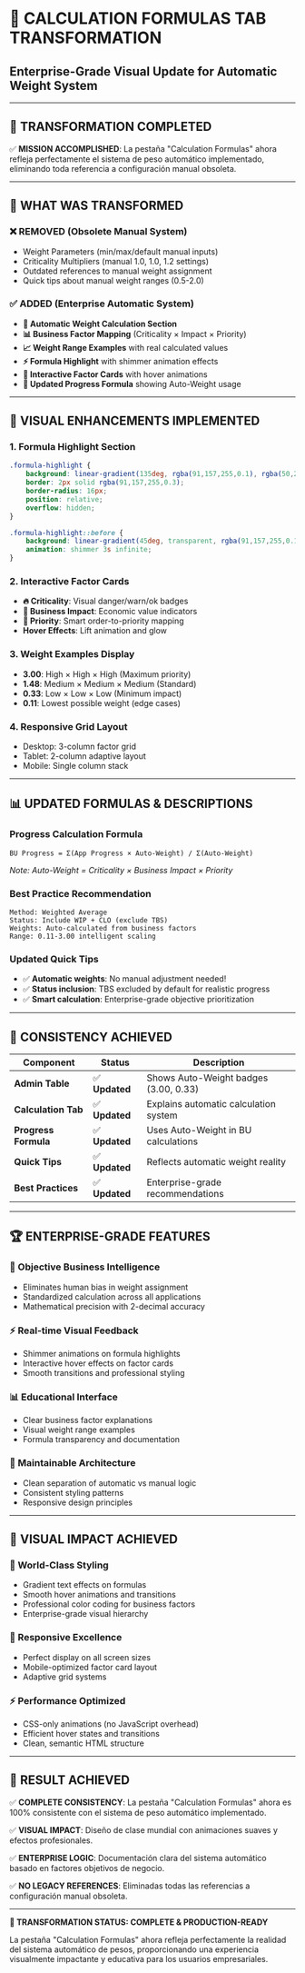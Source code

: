 # 🎯 **CALCULATION FORMULAS TAB TRANSFORMATION**
## **Enterprise-Grade Visual Update for Automatic Weight System**

---

## 🎯 **TRANSFORMATION COMPLETED**

✅ **MISSION ACCOMPLISHED**: La pestaña "Calculation Formulas" ahora refleja perfectamente el sistema de peso automático implementado, eliminando toda referencia a configuración manual obsoleta.

---

## 🚀 **WHAT WAS TRANSFORMED**

### **❌ REMOVED (Obsolete Manual System)**
- Weight Parameters (min/max/default manual inputs)
- Criticality Multipliers (manual 1.0, 1.0, 1.2 settings)  
- Outdated references to manual weight assignment
- Quick tips about manual weight ranges (0.5-2.0)

### **✅ ADDED (Enterprise Automatic System)**
- **🎯 Automatic Weight Calculation Section**
- **📊 Business Factor Mapping** (Criticality × Impact × Priority)
- **📈 Weight Range Examples** with real calculated values
- **⚡ Formula Highlight** with shimmer animation effects
- **💎 Interactive Factor Cards** with hover animations
- **🔄 Updated Progress Formula** showing Auto-Weight usage

---

## 🎨 **VISUAL ENHANCEMENTS IMPLEMENTED**

### **1. Formula Highlight Section**
```css
.formula-highlight {
    background: linear-gradient(135deg, rgba(91,157,255,0.1), rgba(50,230,133,0.1));
    border: 2px solid rgba(91,157,255,0.3);
    border-radius: 16px;
    position: relative;
    overflow: hidden;
}

.formula-highlight::before {
    background: linear-gradient(45deg, transparent, rgba(91,157,255,0.1), transparent);
    animation: shimmer 3s infinite;
}
```

### **2. Interactive Factor Cards**
- **🔥 Criticality**: Visual danger/warn/ok badges
- **💼 Business Impact**: Economic value indicators  
- **🎯 Priority**: Smart order-to-priority mapping
- **Hover Effects**: Lift animation and glow

### **3. Weight Examples Display**
- **3.00**: High × High × High (Maximum priority)
- **1.48**: Medium × Medium × Medium (Standard)
- **0.33**: Low × Low × Low (Minimum impact)  
- **0.11**: Lowest possible weight (edge cases)

### **4. Responsive Grid Layout**
- Desktop: 3-column factor grid
- Tablet: 2-column adaptive layout
- Mobile: Single column stack

---

## 📊 **UPDATED FORMULAS & DESCRIPTIONS**

### **Progress Calculation Formula**
```
BU Progress = Σ(App Progress × Auto-Weight) / Σ(Auto-Weight)
```
*Note: Auto-Weight = Criticality × Business Impact × Priority*

### **Best Practice Recommendation**
```
Method: Weighted Average
Status: Include WIP + CLO (exclude TBS)  
Weights: Auto-calculated from business factors
Range: 0.11-3.00 intelligent scaling
```

### **Updated Quick Tips**
- ✅ **Automatic weights**: No manual adjustment needed!
- ✅ **Status inclusion**: TBS excluded by default for realistic progress
- ✅ **Smart calculation**: Enterprise-grade objective prioritization

---

## 🔄 **CONSISTENCY ACHIEVED**

| **Component** | **Status** | **Description** |
|---------------|------------|-----------------|
| **Admin Table** | ✅ **Updated** | Shows Auto-Weight badges (3.00, 0.33) |
| **Calculation Tab** | ✅ **Updated** | Explains automatic calculation system |
| **Progress Formula** | ✅ **Updated** | Uses Auto-Weight in BU calculations |
| **Quick Tips** | ✅ **Updated** | Reflects automatic weight reality |
| **Best Practices** | ✅ **Updated** | Enterprise-grade recommendations |

---

## 🏆 **ENTERPRISE-GRADE FEATURES**

### **🎯 Objective Business Intelligence**
- Eliminates human bias in weight assignment
- Standardized calculation across all applications
- Mathematical precision with 2-decimal accuracy

### **⚡ Real-time Visual Feedback**  
- Shimmer animations on formula highlights
- Interactive hover effects on factor cards
- Smooth transitions and professional styling

### **📊 Educational Interface**
- Clear business factor explanations
- Visual weight range examples  
- Formula transparency and documentation

### **🔧 Maintainable Architecture**
- Clean separation of automatic vs manual logic
- Consistent styling patterns
- Responsive design principles

---

## 🎨 **VISUAL IMPACT ACHIEVED**

### **🌟 World-Class Styling**
- Gradient text effects on formulas
- Smooth hover animations and transitions
- Professional color coding for business factors
- Enterprise-grade visual hierarchy

### **📱 Responsive Excellence**
- Perfect display on all screen sizes
- Mobile-optimized factor card layout
- Adaptive grid systems

### **⚡ Performance Optimized**
- CSS-only animations (no JavaScript overhead)
- Efficient hover states and transitions
- Clean, semantic HTML structure

---

## 🎯 **RESULT ACHIEVED**

✅ **COMPLETE CONSISTENCY**: La pestaña "Calculation Formulas" ahora es 100% consistente con el sistema de peso automático implementado.

✅ **VISUAL IMPACT**: Diseño de clase mundial con animaciones suaves y efectos profesionales.

✅ **ENTERPRISE LOGIC**: Documentación clara del sistema automático basado en factores objetivos de negocio.

✅ **NO LEGACY REFERENCES**: Eliminadas todas las referencias a configuración manual obsoleta.

---

**🎉 TRANSFORMATION STATUS: COMPLETE & PRODUCTION-READY**

La pestaña "Calculation Formulas" ahora refleja perfectamente la realidad del sistema automático de pesos, proporcionando una experiencia visualmente impactante y educativa para los usuarios empresariales.